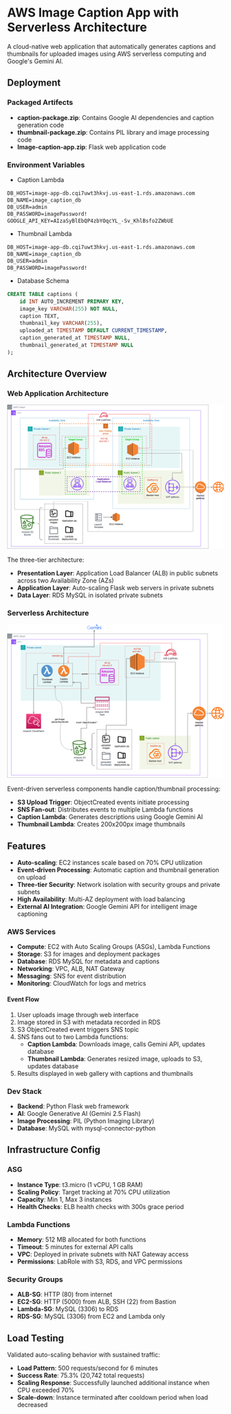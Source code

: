 # AWS Image Caption App with Serverless Architecture

A cloud-native web application that automatically generates captions and thumbnails for uploaded images using AWS serverless computing and Google's Gemini AI.

## Deployment

### Packaged Artifects

- **caption-package.zip**: Contains Google AI dependencies and caption generation code
- **thumbnail-package.zip**: Contains PIL library and image processing code
- **Image-caption-app.zip**: Flask web application code

### Environment Variables

- Caption Lambda
```
DB_HOST=image-app-db.cqi7uwt3hkvj.us-east-1.rds.amazonaws.com
DB_NAME=image_caption_db
DB_USER=admin
DB_PASSWORD=imagePassword!
GOOGLE_API_KEY=AIzaSyBlEbQP4zbYOqcYL_-Sv_KhlBsfo2ZWbUE
```

- Thumbnail Lambda
```
DB_HOST=image-app-db.cqi7uwt3hkvj.us-east-1.rds.amazonaws.com
DB_NAME=image_caption_db
DB_USER=admin
DB_PASSWORD=imagePassword!
```

- Database Schema
```sql
CREATE TABLE captions (
    id INT AUTO_INCREMENT PRIMARY KEY,
    image_key VARCHAR(255) NOT NULL,
    caption TEXT,
    thumbnail_key VARCHAR(255),
    uploaded_at TIMESTAMP DEFAULT CURRENT_TIMESTAMP,
    caption_generated_at TIMESTAMP NULL,
    thumbnail_generated_at TIMESTAMP NULL
);
```


## Architecture Overview

### Web Application Architecture
![Web Application Architecture](app.drawio.png)

The three-tier architecture:
- **Presentation Layer**: Application Load Balancer (ALB) in public subnets across two Availability Zone (AZs)
- **Application Layer**: Auto-scaling Flask web servers in private subnets
- **Data Layer**: RDS MySQL in isolated private subnets

### Serverless Architecture
![Serverless Architecture](serverless.drawio.png)

Event-driven serverless components handle caption/thumbnail processing:
- **S3 Upload Trigger**: ObjectCreated events initiate processing
- **SNS Fan-out**: Distributes events to multiple Lambda functions
- **Caption Lambda**: Generates descriptions using Google Gemini AI
- **Thumbnail Lambda**: Creates 200x200px image thumbnails

## Features

- **Auto-scaling**: EC2 instances scale based on 70% CPU utilization
- **Event-driven Processing**: Automatic caption and thumbnail generation on upload
- **Three-tier Security**: Network isolation with security groups and private subnets
- **High Availability**: Multi-AZ deployment with load balancing
- **External AI Integration**: Google Gemini API for intelligent image captioning

### AWS Services
- **Compute**: EC2 with Auto Scaling Groups (ASGs), Lambda Functions
- **Storage**: S3 for images and deployment packages
- **Database**: RDS MySQL for metadata and captions
- **Networking**: VPC, ALB, NAT Gateway
- **Messaging**: SNS for event distribution
- **Monitoring**: CloudWatch for logs and metrics

#### Event Flow

1. User uploads image through web interface
2. Image stored in S3 with metadata recorded in RDS
3. S3 ObjectCreated event triggers SNS topic
4. SNS fans out to two Lambda functions:
   - **Caption Lambda**: Downloads image, calls Gemini API, updates database
   - **Thumbnail Lambda**: Generates resized image, uploads to S3, updates database
5. Results displayed in web gallery with captions and thumbnails

### Dev Stack
- **Backend**: Python Flask web framework
- **AI**: Google Generative AI (Gemini 2.5 Flash)
- **Image Processing**: PIL (Python Imaging Library)
- **Database**: MySQL with mysql-connector-python


## Infrastructure Config

### ASG
- **Instance Type**: t3.micro (1 vCPU, 1 GB RAM)
- **Scaling Policy**: Target tracking at 70% CPU utilization
- **Capacity**: Min 1, Max 3 instances
- **Health Checks**: ELB health checks with 300s grace period

### Lambda Functions
- **Memory**: 512 MB allocated for both functions
- **Timeout**: 5 minutes for external API calls
- **VPC**: Deployed in private subnets with NAT Gateway access
- **Permissions**: LabRole with S3, RDS, and VPC permissions

### Security Groups
- **ALB-SG**: HTTP (80) from internet
- **EC2-SG**: HTTP (5000) from ALB, SSH (22) from Bastion
- **Lambda-SG**: MySQL (3306) to RDS
- **RDS-SG**: MySQL (3306) from EC2 and Lambda only

## Load Testing

Validated auto-scaling behavior with sustained traffic:
- **Load Pattern**: 500 requests/second for 6 minutes
- **Success Rate**: 75.3% (20,742 total requests)
- **Scaling Response**: Successfully launched additional instance when CPU exceeded 70%
- **Scale-down**: Instance terminated after cooldown period when load decreased
